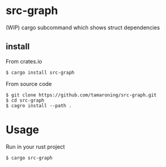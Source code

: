 # src-graph
(WIP) cargo subcommand which shows struct dependencies


## install
From crates.io
```
$ cargo install src-graph
```

From source code
```
$ git clone https://github.com/tamaroning/src-graph.git
$ cd src-graph
$ cagro install --path .
```

# Usage
Run in your rust project
```
$ cargo src-graph
```
